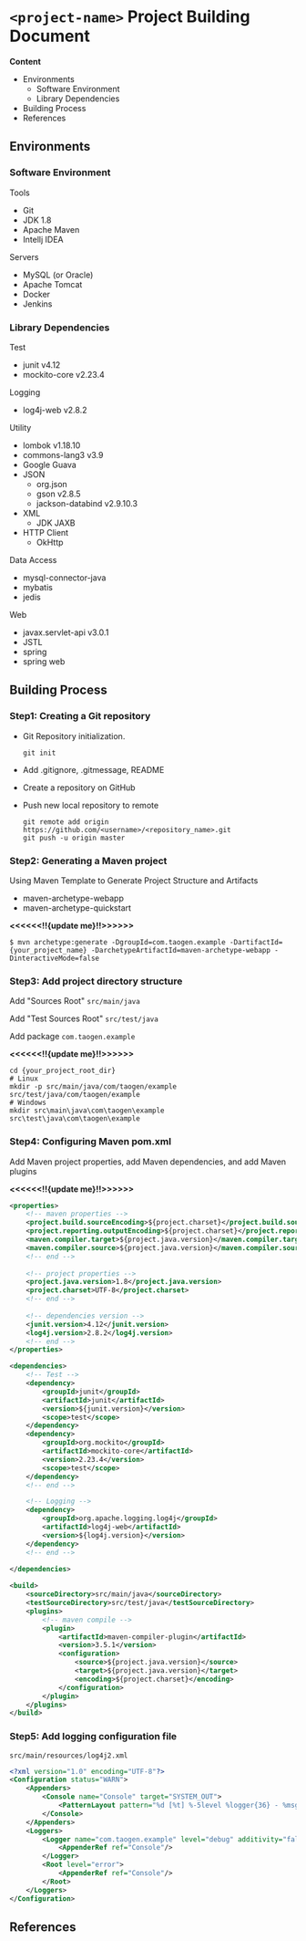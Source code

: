 # `<project-name>` Project Building Document

**Content**

- Environments
  - Software Environment
  - Library Dependencies
- Building Process
- References

## Environments

### Software Environment

Tools

- Git
- JDK 1.8
- Apache Maven
- Intellj IDEA

Servers

- MySQL (or Oracle)
- Apache Tomcat
- Docker
- Jenkins

### Library Dependencies

Test

- junit v4.12
- mockito-core v2.23.4

Logging

- log4j-web v2.8.2

Utility

- lombok v1.18.10
- commons-lang3 v3.9
- Google Guava
- JSON
  - org.json
  - gson v2.8.5
  - jackson-databind v2.9.10.3
- XML
  - JDK JAXB
- HTTP Client
  - OkHttp

Data Access

- mysql-connector-java
- mybatis
- jedis

Web

- javax.servlet-api v3.0.1
- JSTL
- spring
- spring web

## Building Process

### Step1: Creating a Git repository

- Git Repository initialization.

  ```
  git init
  ```

- Add .gitignore, .gitmessage, README

- Create a repository on GitHub

- Push new local repository to remote

  ```
  git remote add origin https://github.com/<username>/<repository_name>.git
  git push -u origin master
  ```

### Step2: Generating a Maven project

Using Maven Template to Generate Project Structure and Artifacts

- maven-archetype-webapp 
- maven-archetype-quickstart

**<<<<<<!!{update me}!!>>>>>>**

```
$ mvn archetype:generate -DgroupId=com.taogen.example -DartifactId={your_project_name} -DarchetypeArtifactId=maven-archetype-webapp -DinteractiveMode=false
```



### Step3: Add project directory structure

Add "Sources Root" `src/main/java`

Add "Test Sources Root" `src/test/java`

Add package `com.taogen.example`

**<<<<<<!!{update me}!!>>>>>>**

```
cd {your_project_root_dir}
# Linux
mkdir -p src/main/java/com/taogen/example src/test/java/com/taogen/example
# Windows
mkdir src\main\java\com\taogen\example src\test\java\com\taogen\example
```



### Step4: Configuring Maven pom.xml

Add Maven project properties, add Maven dependencies, and add Maven plugins

**<<<<<<!!{update me}!!>>>>>>**

```xml
<properties>
    <!-- maven properties -->
    <project.build.sourceEncoding>${project.charset}</project.build.sourceEncoding>
    <project.reporting.outputEncoding>${project.charset}</project.reporting.outputEncoding>
    <maven.compiler.target>${project.java.version}</maven.compiler.target>
    <maven.compiler.source>${project.java.version}</maven.compiler.source>
    <!-- end -->
    
    <!-- project properties -->
    <project.java.version>1.8</project.java.version>
    <project.charset>UTF-8</project.charset>
    <!-- end -->
    
    <!-- dependencies version -->
    <junit.version>4.12</junit.version>
    <log4j.version>2.8.2</log4j.version>
    <!-- end -->
</properties>

<dependencies>
    <!-- Test -->
    <dependency>
        <groupId>junit</groupId>
        <artifactId>junit</artifactId>
        <version>${junit.version}</version>
        <scope>test</scope>
    </dependency>
    <dependency>
        <groupId>org.mockito</groupId>
        <artifactId>mockito-core</artifactId>
        <version>2.23.4</version>
        <scope>test</scope>
    </dependency>
    <!-- end -->

    <!-- Logging -->
    <dependency>
        <groupId>org.apache.logging.log4j</groupId>
        <artifactId>log4j-web</artifactId>
        <version>${log4j.version}</version>
    </dependency>
    <!-- end -->
    
</dependencies>

<build>
    <sourceDirectory>src/main/java</sourceDirectory>
    <testSourceDirectory>src/test/java</testSourceDirectory>
    <plugins>
        <!-- maven compile -->
        <plugin>
            <artifactId>maven-compiler-plugin</artifactId>
            <version>3.5.1</version>
            <configuration>
                <source>${project.java.version}</source>
                <target>${project.java.version}</target>
                <encoding>${project.charset}</encoding>
            </configuration>
        </plugin>
    </plugins>
</build>
```



### Step5: Add logging configuration file

`src/main/resources/log4j2.xml`

```xml
<?xml version="1.0" encoding="UTF-8"?>
<Configuration status="WARN">
    <Appenders>
        <Console name="Console" target="SYSTEM_OUT">
            <PatternLayout pattern="%d [%t] %-5level %logger{36} - %msg%n"/>
        </Console>
    </Appenders>
    <Loggers>
        <Logger name="com.taogen.example" level="debug" additivity="false">
            <AppenderRef ref="Console"/>
        </Logger>
        <Root level="error">
            <AppenderRef ref="Console"/>
        </Root>
    </Loggers>
</Configuration>
```



## References